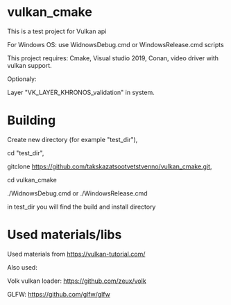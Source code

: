 # vulkan_cmake
This is a test project for Vulkan api

For Windows OS: use WidnowsDebug.cmd or WindowsRelease.cmd scripts

This project requires:
Cmake, 
Visual studio 2019,
Conan,
video driver with vulkan support.

Optionaly: 

Layer "VK_LAYER_KHRONOS_validation" in system.
# Building
 
Create new directory (for example "test_dir"),
 
cd "test_dir", 
 
gitclone https://github.com/takskazatsootvetstvenno/vulkan_cmake.git,
 
cd vulkan_cmake
 
./WidnowsDebug.cmd or ./WindowsRelease.cmd 
 
in test_dir you will find the build and install directory
# Used materials/libs
 
Used materials from https://vulkan-tutorial.com/

Also used:

Volk vulkan loader: https://github.com/zeux/volk

GLFW: https://github.com/glfw/glfw